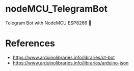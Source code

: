 # nodeMCU_TelegramBot
Telegram Bot with NodeMCU ESP8266 🤖

# References

- https://www.arduinolibraries.info/libraries/ct-bot
- https://www.arduinolibraries.info/libraries/arduino-json
